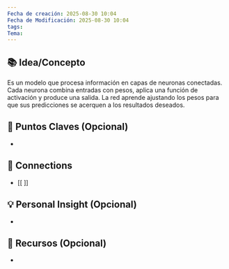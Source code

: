 ```yaml
---
Fecha de creación: 2025-08-30 10:04
Fecha de Modificación: 2025-08-30 10:04
tags: 
Tema:
---
```



## 📚 Idea/Concepto 

Es un modelo que procesa información en capas de neuronas conectadas. Cada neurona combina entradas con pesos, aplica una función de activación y produce una salida. La red aprende ajustando los pesos para que sus predicciones se acerquen a los resultados deseados.
## 📌 Puntos Claves (Opcional)
- 

## 🔗 Connections
- [[ ]]

## 💡 Personal Insight (Opcional)
- 
## 🧾 Recursos (Opcional)
- 